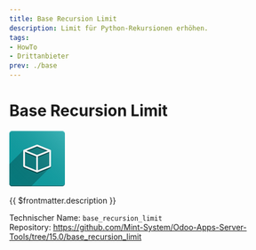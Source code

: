 ```yaml
---
title: Base Recursion Limit
description: Limit für Python-Rekursionen erhöhen.
tags:
- HowTo
- Drittanbieter
prev: ./base
---
```

# Base Recursion Limit
![icon_oms_box](attachments/icon_oms_box.png)

{{ $frontmatter.description }}

Technischer Name: `base_recursion_limit`\
Repository: <https://github.com/Mint-System/Odoo-Apps-Server-Tools/tree/15.0/base_recursion_limit>
